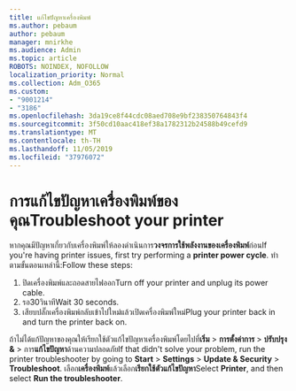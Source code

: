 ```yaml
---
title: แก้ไขปัญหาเครื่องพิมพ์
ms.author: pebaum
author: pebaum
manager: mnirkhe
ms.audience: Admin
ms.topic: article
ROBOTS: NOINDEX, NOFOLLOW
localization_priority: Normal
ms.collection: Adm_O365
ms.custom:
- "9001214"
- "3186"
ms.openlocfilehash: 3da19ce8f44cdc08aed708e9bf238350764843f4
ms.sourcegitcommit: 3f50cd10aac418ef38a1782312b24588b49cefd9
ms.translationtype: MT
ms.contentlocale: th-TH
ms.lasthandoff: 11/05/2019
ms.locfileid: "37976072"
---
```

# <a name="troubleshoot-your-printer"></a><span data-ttu-id="30f79-102">การแก้ไขปัญหาเครื่องพิมพ์ของคุณ</span><span class="sxs-lookup"><span data-stu-id="30f79-102">Troubleshoot your printer</span></span>

<span data-ttu-id="30f79-103">หากคุณมีปัญหาเกี่ยวกับเครื่องพิมพ์ให้ลองดำเนินการ**วงจรการใช้พลังงานของเครื่องพิมพ์**ก่อน</span><span class="sxs-lookup"><span data-stu-id="30f79-103">If you're having printer issues, first try performing a **printer power cycle**.</span></span> <span data-ttu-id="30f79-104">ทำตามขั้นตอนเหล่านี้:</span><span class="sxs-lookup"><span data-stu-id="30f79-104">Follow these steps:</span></span>

1. <span data-ttu-id="30f79-105">ปิดเครื่องพิมพ์และถอดสายไฟออก</span><span class="sxs-lookup"><span data-stu-id="30f79-105">Turn off your printer and unplug its power cable.</span></span>
2. <span data-ttu-id="30f79-106">รอ30วินาที</span><span class="sxs-lookup"><span data-stu-id="30f79-106">Wait 30 seconds.</span></span>
3. <span data-ttu-id="30f79-107">เสียบปลั๊กเครื่องพิมพ์กลับเข้าไปใหม่แล้วเปิดเครื่องพิมพ์ใหม่</span><span class="sxs-lookup"><span data-stu-id="30f79-107">Plug your printer back in and turn the printer back on.</span></span>

<span data-ttu-id="30f79-108">ถ้าไม่ได้แก้ปัญหาของคุณให้เรียกใช้ตัวแก้ไขปัญหาเครื่องพิมพ์โดยไปที่**เริ่ม** > **การตั้งค่าการ** > **ปรับปรุง &** > การ**แก้ไขปัญหา**ด้านความปลอดภัย</span><span class="sxs-lookup"><span data-stu-id="30f79-108">If that didn't solve your problem, run the printer troubleshooter by going to **Start** > **Settings** > **Update & Security** > **Troubleshoot**.</span></span> <span data-ttu-id="30f79-109">เลือก**เครื่องพิมพ์**แล้วเลือก**เรียกใช้ตัวแก้ไขปัญหา**</span><span class="sxs-lookup"><span data-stu-id="30f79-109">Select **Printer**, and then select **Run the troubleshooter**.</span></span>